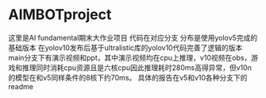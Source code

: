 # AIMBOTproject
这里是AI fundamental期末大作业项目
代码在对应分支
分布是使用yolov5完成的基础版本
在yolov10发布后基于ultralistic库的yolov10代码完善了逻辑的版本
main分支下有演示视频和ppt，其中演示视频均在cpu上推理，v10视频在obs，游戏和推理同时消耗cpu资源且是六核cpu因此推理耗时280ms高得异常，但v10n的模型在和v5同样条件的8核下约70ms。
具体的报告在v5和v10各种分支下的readme

